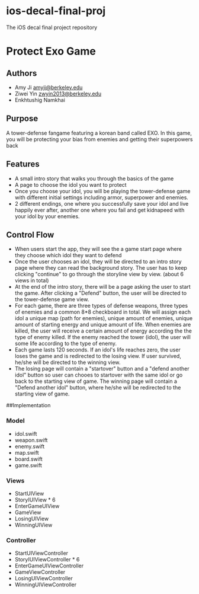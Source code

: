 # ios-decal-final-proj
The iOS decal final project repository

# Protect Exo Game

## Authors
- Amy Ji                amyji@berkeley.edu
- Ziwei Yin             zwyin2013@berkeley.edu
- Enkhtushig Namkhai

## Purpose
A tower-defense fangame featuring a korean band called EXO. In this game, you will be protecting your bias from enemies and getting their superpowers back

## Features
- A small intro story that walks you through the basics of the game
- A page to choose the idol you want to protect
- Once you choose your idol, you will be playing the tower-defense game with different initial settings including armor, superpower and enemies.
- 2 different endings, one where you successfully save your idol and live happily ever after, another one where you fail and get kidnapeed with your idol by your enemies.

## Control Flow
- When users start the app, they will see the a game start page where they choose which idol they want to defend
- Once the user chooses an idol, they will be directed to an intro story page where they can read the background story. The user has to keep clicking "continue" to go through the storyline view by view. (about 6 views in total)
- At the end of the intro story, there will be a page asking the user to start the game. After clicking a "Defend" button, the user will be directed to the tower-defense game view.
- For each game, there are three types of defense weapons, three types of enemies and a common 8*8 checkboard in total. We will assign each idol a unique map (path for enemies), unique amount of enemies, unique amount of starting energy and unique amount of life. When enemies are killed, the user will receive a certain amount of energy according the the type of enemy killed. If the enemy reached the tower (idol), the user will some life according to the type of enemy.
- Each game lasts 120 seconds. If an idol's life reaches zero, the user loses the game and is redirected to the losing view. If user survived, he/she will be directed to the winning view.
- The losing page will contain a "startover" button and a "defend another idol" button so user can chooes to startover with the same idol or go back to the starting view of game. The winning page will contain a "Defend another idol" button, where he/she will be redirected to the starting view of game.

##Implementation
### Model
- idol.swift
- weapon.swift
- enemy.swift
- map.swift
- board.swift
- game.swift

### Views
- StartUIView
- StoryIUIView * 6
- EnterGameUIView
- GameView
- LosingUIView
- WinningUIView

### Controller
- StartUIViewController
- StoryIUIViewController * 6
- EnterGameUIViewController
- GameViewController
- LosingUIViewController
- WinningUIViewController

